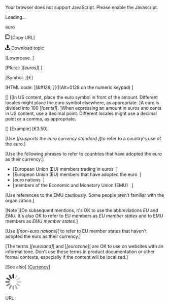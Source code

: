 Your browser does not support JavaScript. Please enable the Javascript.

Loading...

euro

![Copy URL](euro_files/Copy.png) [Copy URL]

![Download](euro_files/Download.png)
Download topic

[Lowercase. ]

[Plural: ]*[euros]*[ ]

[Symbol: ][€]

[HTML code: ]*[&\#128; ]*[(][Alt+0128 on the numeric keypad) ]

[]
[[In US content, place the euro symbol in front of the amount. Different locales might place the euro symbol elsewhere, as appropriate. ]A euro is divided into 100 ]*[cents]*[. ]When expressing an amount in euros and cents in US content, use a decimal point. Different locales might use a decimal point or a comma, as appropriate.

[]
[Example] [€3.50]

[Use ]*[supports the euro currency standard ]*[to refer to a country's use of the euro.]

[Use the following phrases to refer to countries that have adopted the euro as their currency:]

-   [European Union (EU) members trading in euros  ]
-   [European Union (EU) members that have adopted the euro  ]
-   [euro nations  ]
-   [members of the Economic and Monetary Union (EMU)   ]

[Use references to the EMU cautiously. Some people aren't familiar with the organization.]

[Note ][On subsequent mentions, it's OK to use the abbreviations *EU* and *EMU.* It's also OK to refer to EU members as *EU member states* and to EMU members as *EMU member states.*]

[Use ]*[non-euro nations]*[ to refer to EU member states that haven't adopted the euro as their currency.]

[The terms ]*[euroland]*[ and ]*[eurozone]*[ are OK to use on websites with an informal tone. Don't use these terms in product documentation or other formal contexts, especially if the content will be localized.]

[See also] [[Currency](https://worldready.cloudapp.net/Styleguide/Read?id=2700&topicid=26912)]

![In progress](euro_files/activity-large.gif)

URL :


